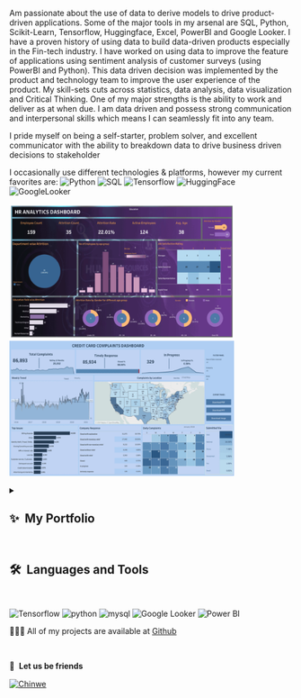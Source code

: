 Am passionate about the use of data to derive models to drive product-driven applications. Some of the major tools in my arsenal are SQL, Python,  Scikit-Learn, Tensorflow, Huggingface, Excel, PowerBI and Google Looker. I have a proven history of using data to build data-driven products especially in the Fin-tech industry. I have worked on using data to improve the feature of applications using sentiment analysis of customer surveys (using  PowerBI and Python). This data driven decision was implemented by the product and technology team to improve the user experience of the product. My skill-sets cuts across statistics, data analysis, data visualization and Critical Thinking. One of my major strengths is the ability to work and deliver as at when due. I am data driven and possess strong communication and interpersonal skills which means I can seamlessly fit into any team.

I pride myself on being a self-starter, problem solver, and excellent communicator with the ability to breakdown data to drive business driven decisions to stakeholder

I occasionally use different technologies & platforms, however my current favorites are:  ![Python](https://img.shields.io/badge/-Python-000?&logo=Python)  ![SQL](https://img.shields.io/badge/-SQL-000?&logo=MySQL) ![Tensorflow](https://img.shields.io/badge/-Tensorflow-000?&logo=Tensorflow) ![HuggingFace](https://img.shields.io/badge/%F0%9F%A4%97-Huggingface-yellow) ![GoogleLooker](https://img.shields.io/badge/-GoogleLooker-000?&logo=GoogleLooker)

 <a href="" target="_blank"><img src="https://github.com/emperorveed/emperorveed/blob/main/ezgif.com-animated-gif-maker.gif" width="400" height="240" /></a>
   <a href="" target="_blank"><img src="https://github.com/emperorveed/emperorveed/blob/main/ezgif.com-animated-gif-maker (1).gif" width="400" height="240" /></a>
 

<details>
  <summary><b><h2>✨&nbsp;&nbsp;My&nbsp;Portfolio</h2></b></summary>
  <br/>

I am passionate about the use of data, to come up with models to make data-driven decisions.

### My Portfolio

- **Predictive Analytics and Machine Learning**:  ![Python](https://img.shields.io/badge/-Python-000?&logo=Python) ![TensorFlow](https://img.shields.io/badge/-TensorFlow-000?&logo=TensorFlow) ![PyTorch](https://img.shields.io/badge/-PyTorch-000?&logo=PyTorch) ![Pandas](https://img.shields.io/badge/-Pandas-000?&logo=Pandas)  ![Keras](https://img.shields.io/badge/-Keras-000?&logo=Keras)
  - [Automobile Resale Value Forecaster](https://github.com/chinweeee/Automobile_Resale_Value_Forecaster) <br>The "Automobile Resale Value Forecaster" is a machine learning project focused on predicting the resale value of automobiles using a regression model and a simple neural network. This project utilizes a simple neural network built with TensorFlow, providing insights into the resale value based on various vehicle attributes. Here I used the HorsePower of these Used Care to determine its resale value.<br/>

- **Amazon Q Sentiment Analysis**:  ![Python](https://img.shields.io/badge/-Python-000?&logo=Python) ![Pandas](https://img.shields.io/badge/-Pandas-000?&logo=Pandas) 
  - [Amazon Q Sentiment Analysis](https://github.com/chinweeee/Amazon_Q_Sentiment_Analysis) <br>This mini-project came as a result of my curiosity with the whole hype of AI which seems to be dominating the technology landscape. Amazon Comprehend and Amazon Sagemaker Studio played a crucial role in carrying out the Sentiment Analysis of Amazon Q. With Amazon Comprehend’s advanced NLP capabilities such as entity recognition, key phrase extraction, and sentiment analysis, I am able to uncover valuable insights from the tweets extracted from Twitter.<br/>

</details>

<br>
  <h2><b>🛠️&nbsp;&nbsp;Languages&nbsp;and&nbsp;Tools</b></h2>
  <br/>

<p align="left">
      <img src="https://upload.wikimedia.org/wikipedia/commons/e/e5/TensorFlow_Logo_with_text.png" alt="Tensorflow" width="110" height="70"/>
      <img src="https://www.vectorlogo.zone/logos/python/python-icon.svg" alt="python" width="65" height="55"/>
      <img src="https://www.vectorlogo.zone/logos/mysql/mysql-icon.svg" alt="mysql" width="65" height="55"/>
      <img src="https://upload.wikimedia.org/wikipedia/commons/4/4c/Looker.svg" alt="Google Looker" width="80" height="80"/>
      <img src="https://upload.wikimedia.org/wikipedia/commons/c/cf/New_Power_BI_Logo.svg" alt="Power BI" width="55" height="55"/>       
</p>


👩🏽‍💻 All of my projects are available at [Github](https://github.com/chinweeee?tab=repositories)

<br>

🔗 &nbsp;**Let us be friends**
<p align="left">
  <a href="https://twitter.com/Chinwee__O" target="blank"><img align="center" src="https://raw.githubusercontent.com/rahuldkjain/github-profile-readme-generator/master/src/images/icons/Social/twitter.svg" alt="Chinwe" height="30" width="40" /></a>
 
  
 
</p>
